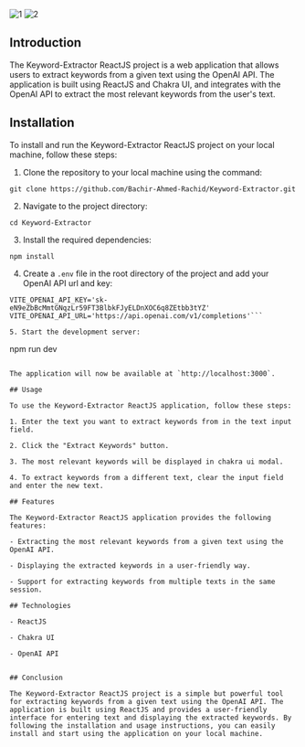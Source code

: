 ![1](https://user-images.githubusercontent.com/99692801/234555360-cc4df31c-e96f-4afc-9533-5fb61fb0325e.PNG)
![2](https://user-images.githubusercontent.com/99692801/234555376-b79bd92d-cbe7-4cd9-ae16-839dfd6cdbd5.PNG)
## Introduction

The Keyword-Extractor ReactJS project is a web application that allows users to extract keywords from a given text using the OpenAI API. The application is built using ReactJS and Chakra UI, and integrates with the OpenAI API to extract the most relevant keywords from the user's text.

## Installation

To install and run the Keyword-Extractor ReactJS project on your local machine, follow these steps:

1. Clone the repository to your local machine using the command:

```
git clone https://github.com/Bachir-Ahmed-Rachid/Keyword-Extractor.git
```

2. Navigate to the project directory:

```
cd Keyword-Extractor
```

3. Install the required dependencies:

```
npm install
```

4. Create a `.env` file in the root directory of the project and add your OpenAI API url and key:

```
VITE_OPENAI_API_KEY='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'
VITE_OPENAI_API_URL='https://api.openai.com/v1/completions'```

5. Start the development server:

```
npm run dev
```

The application will now be available at `http://localhost:3000`.

## Usage

To use the Keyword-Extractor ReactJS application, follow these steps:

1. Enter the text you want to extract keywords from in the text input field.

2. Click the "Extract Keywords" button.

3. The most relevant keywords will be displayed in chakra ui modal.

4. To extract keywords from a different text, clear the input field and enter the new text.

## Features

The Keyword-Extractor ReactJS application provides the following features:

- Extracting the most relevant keywords from a given text using the OpenAI API.

- Displaying the extracted keywords in a user-friendly way.

- Support for extracting keywords from multiple texts in the same session.

## Technologies

- ReactJS

- Chakra UI

- OpenAI API


## Conclusion

The Keyword-Extractor ReactJS project is a simple but powerful tool for extracting keywords from a given text using the OpenAI API. The application is built using ReactJS and provides a user-friendly interface for entering text and displaying the extracted keywords. By following the installation and usage instructions, you can easily install and start using the application on your local machine.
